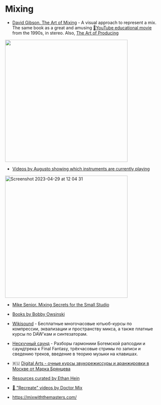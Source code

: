 Mixing
===

- [David Gibson. The Art of Mixing](https://amzn.to/3qIiY1H) - A visual approach to represent a mix. The same book as a great and amusing [🎥YouTube educational movie](https://www.youtube.com/watch?v=TEjOdqZFvhY) from the 1990s, in stereo. Also, [The Art of Producing](https://www.amazon.com/Art-Producing-David-Gibson/dp/1931140448)

<img width="400" src="https://user-images.githubusercontent.com/1491908/150440495-792afe9a-4786-48d9-a798-6a45d2eac3e0.png">

- [Videos by Augusto showing which instruments are currently playing](https://www.youtube.com/watch?v=7n4TjcIbCHo&list=PLe953SkdlXgCM63ux62rFWiIiLI-QSDWO)

<img width="400" alt="Screenshot 2023-04-29 at 12 04 31" src="https://user-images.githubusercontent.com/1491908/235291987-4135c0df-f622-49c2-b9f1-ff030ba9eb4f.png">

- [Mike Senior. Mixing Secrets for the Small Studio](https://amzn.to/3BlQY7P)

- [Books by Bobby Owsinski](https://www.amazon.com/Bobby-Owsinski/e/B001K8A8F8%3Fref=dbs_a_mng_rwt_scns_share)

- [Wikisound](http://wikisound.org/Video/) - Бесплатные многочасовые ютьюб-курсы по компрессии, эквализации и пространству микса, а также платные курсы по DAW'кам и синтезаторам.

- [Нескучный саунд](https://www.youtube.com/channel/UCc1a1Nm8aNFoqv1G4CfyHzA) - Разборы гармониии Богемской рапсодии и саундтрека к Final Fantasy,
трёхчасовые стримы по записи и сведению треков, введение в теорию музыки на клавишах.

- 🇷🇺 [Digital Arts - очные курсы звукорежиссуры и аранжировки в Москве от Марка Брянцева](http://digarts.org/)

- [Resources curated by Ethan Hein](https://docs.google.com/spreadsheets/d/11bp8JupZ5FkK60W-mhXSfdr78fxpHLlU-tzVWONtrqg/edit#gid=437553663)

- [🎥 "Recreate" videos by Doctor Mix](https://www.youtube.com/@Doctormix/search?query=Recreate)

- https://mixwiththemasters.com/
